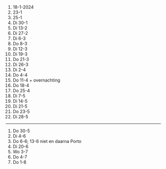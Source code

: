 1. 18-1-2024
2. 23-1
3. 25-1
4. Di 30-1
5. Di 13-2
6. Di 27-2
7. Di 6-3
8. Do 8-3
9. Di 12-3
10. Di 19-3
11. Do 21-3
12. Di 26-3
13. Di 2-4
14. Do 4-4
15. Do 11-4 + overnachting
16. Do 18-4
17. Do 25-4
18. Di 7-5
19. Di 14-5
20. Di 21-5
21. Do 23-5
22. Di 28-5
-----
1. Do 30-5
2. Di 4-6
3. Do 6-6; 13-6 niet en daarna Porto
4. Di 20-6
5. Wo 3-7
6. Do 4-7
7. Do 1-8